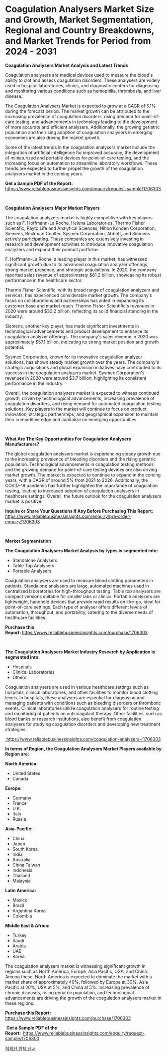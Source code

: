 <p><h1>Coagulation Analysers Market Size and Growth, Market Segmentation, Regional and Country Breakdowns, and Market Trends for Period from 2024 -  2031</h1></p><p><strong>Coagulation Analysers Market Analysis and Latest Trends</strong></p>
<p><p>Coagulation analysers are medical devices used to measure the blood's ability to clot and assess coagulation disorders. These analysers are widely used in hospital laboratories, clinics, and diagnostic centers for diagnosing and monitoring various conditions such as hemophilia, thrombosis, and liver disease.</p><p>The Coagulation Analysers Market is expected to grow at a CAGR of 5.1% during the forecast period. The market growth can be attributed to the increasing prevalence of coagulation disorders, rising demand for point-of-care testing, and advancements in technology leading to the development of more accurate and efficient analysers. Additionally, the growing geriatric population and the rising adoption of coagulation analysers in emerging economies are also driving the market growth.</p><p>Some of the latest trends in the coagulation analysers market include the integration of artificial intelligence for improved accuracy, the development of miniaturized and portable devices for point-of-care testing, and the increasing focus on automation to streamline laboratory workflows. These trends are expected to further propel the growth of the coagulation analysers market in the coming years.</p></p>
<p><strong>Get a Sample PDF of the Report:&nbsp;</strong> <a href="https://www.reliablebusinessinsights.com/enquiry/request-sample/1706303">https://www.reliablebusinessinsights.com/enquiry/request-sample/1706303</a></p>
<p>&nbsp;</p>
<p><strong>Coagulation Analysers Major Market Players</strong></p>
<p><p>The coagulation analyzers market is highly competitive with key players such as F. Hoffmann-La Roche, Helena Laboratories, Thermo Fisher Scientific, Rayto Life and Analytical Sciences, Nihon Kohden Corporation, Siemens, Beckman Coulter, Sysmex Corporation, Abbott, and Siemens actively participating. These companies are extensively investing in research and development activities to introduce innovative coagulation analyzers and expand their product portfolios.</p><p>F. Hoffmann-La Roche, a leading player in this market, has witnessed significant growth due to its advanced coagulation analyzer offerings, strong market presence, and strategic acquisitions. In 2020, the company reported sales revenue of approximately $61.2 billion, showcasing its robust performance in the healthcare sector.</p><p>Thermo Fisher Scientific, with its broad range of coagulation analyzers and services, has experienced considerable market growth. The company's focus on collaborations and partnerships has aided in expanding its customer base and market reach. Thermo Fisher Scientific's revenues in 2020 were around $32.2 billion, reflecting its solid financial standing in the industry.</p><p>Siemens, another key player, has made significant investments in technological advancements and product development to enhance its coagulation analyzer offerings. The company's sales revenue in 2020 was approximately $57.1 billion, indicating its strong market position and growth potential.</p><p>Sysmex Corporation, known for its innovative coagulation analyzer solutions, has shown steady market growth over the years. The company's strategic acquisitions and global expansion initiatives have contributed to its success in the coagulation analyzers market. Sysmex Corporation's revenues in 2020 were around $3.7 billion, highlighting its consistent performance in the industry.</p><p>Overall, the coagulation analyzers market is expected to witness continued growth, driven by technological advancements, increasing prevalence of coagulation disorders, and rising demand for automated coagulation testing solutions. Key players in the market will continue to focus on product innovation, strategic partnerships, and geographical expansion to maintain their competitive edge and capitalize on emerging opportunities.</p></p>
<p>&nbsp;</p>
<p><strong>What Are The Key Opportunities For Coagulation Analysers Manufacturers?</strong></p>
<p><p>The global coagulation analysers market is experiencing steady growth due to the increasing prevalence of bleeding disorders and the rising geriatric population. Technological advancements in coagulation testing methods and the growing demand for point-of-care testing devices are also driving market growth. The market is expected to continue to expand in the coming years, with a CAGR of around 5% from 2021 to 2026. Additionally, the COVID-19 pandemic has further highlighted the importance of coagulation testing, leading to increased adoption of coagulation analysers in healthcare settings. Overall, the future outlook for the coagulation analysers market is positive.</p></p>
<p><strong>Inquire or Share Your Questions If Any Before Purchasing This Report:</strong> <a href="https://www.reliablebusinessinsights.com/enquiry/pre-order-enquiry/1706303">https://www.reliablebusinessinsights.com/enquiry/pre-order-enquiry/1706303</a></p>
<p>&nbsp;</p>
<p><strong>Market Segmentation</strong></p>
<p><strong>The Coagulation Analysers Market Analysis by types is segmented into:</strong></p>
<p><ul><li>Standalone Analysers</li><li>Table Top Analysers</li><li>Portable Analysers</li></ul></p>
<p><p>Coagulation analysers are used to measure blood clotting parameters in patients. Standalone analysers are large, automated machines used in centralized laboratories for high-throughput testing. Table top analysers are compact versions suitable for smaller labs or clinics. Portable analysers are lightweight, handheld devices that provide rapid results on-the-go, ideal for point-of-care settings. Each type of analyser offers different levels of automation, throughput, and portability, catering to the diverse needs of healthcare facilities.</p></p>
<p><strong>Purchase this Report:&nbsp;</strong><a href="https://www.reliablebusinessinsights.com/purchase/1706303">https://www.reliablebusinessinsights.com/purchase/1706303</a></p>
<p>&nbsp;</p>
<p><strong>The Coagulation Analysers Market Industry Research by Application is segmented into:</strong></p>
<p><ul><li>Hospitals</li><li>Clinical Laboratories</li><li>Others</li></ul></p>
<p><p>Coagulation analysers are used in various healthcare settings such as hospitals, clinical laboratories, and other facilities to monitor blood clotting levels. In hospitals, these analysers are essential for diagnosing and managing patients with conditions such as bleeding disorders or thrombotic events. Clinical laboratories utilize coagulation analysers for routine testing and monitoring of patients on anticoagulant therapy. Other facilities, such as blood banks or research institutions, also benefit from coagulation analysers for studying coagulation disorders and developing new treatment strategies.</p></p>
<p><a href="https://www.reliablebusinessinsights.com/coagulation-analysers-r1706303">&nbsp;https://www.reliablebusinessinsights.com/coagulation-analysers-r1706303</a></p>
<p><strong>In terms of Region, the Coagulation Analysers Market Players available by Region are:</strong></p>
<p>
    <p> <strong> North America: </strong>
        <ul>
            <li>United States</li>
            <li>Canada</li>
        </ul>
        </p> 
    <p> <strong> Europe: </strong>
        <ul>
            <li>Germany</li>
            <li>France</li>
            <li>U.K.</li>
            <li>Italy</li>
            <li>Russia</li>
        </ul>
        </p> 
    <p> <strong> Asia-Pacific: </strong>
        <ul>
            <li>China</li>
            <li>Japan</li>
            <li>South Korea</li>
            <li>India</li>
            <li>Australia</li>
            <li>China Taiwan</li>
            <li>Indonesia</li>
            <li>Thailand</li>
            <li>Malaysia</li>
        </ul>
        </p> 
    <p> <strong> Latin America: </strong>
        <ul>
            <li>Mexico</li>
            <li>Brazil</li>
            <li>Argentina Korea</li>
            <li>Colombia</li>
        </ul>
        </p> 
    <p> <strong> Middle East & Africa: </strong>
        <ul>
            <li>Turkey</li>
            <li>Saudi</li>
            <li>Arabia</li>
            <li>UAE</li>
            <li>Korea</li>
        </ul>
    </p>
    </p>
<p><p>The coagulation analysers market is witnessing significant growth in regions such as North America, Europe, Asia Pacific, USA, and China. Among these, North America is expected to dominate the market with a market share of approximately 40%, followed by Europe at 30%, Asia Pacific at 20%, USA at 5%, and China at 5%. Increasing prevalence of chronic diseases, rising geriatric population, and technological advancements are driving the growth of the coagulation analysers market in these regions.</p></p>
<p><strong>Purchase this Report: </strong><a href="https://www.reliablebusinessinsights.com/purchase/1706303">https://www.reliablebusinessinsights.com/purchase/1706303</a></p>
<p>&nbsp;<strong>Get a Sample PDF of the Report:&nbsp;&nbsp;</strong><a href="https://www.reliablebusinessinsights.com/enquiry/request-sample/1706303">https://www.reliablebusinessinsights.com/enquiry/request-sample/1706303</a></p>
<p><strong></strong></p>
<p><p><a href="https://github.com/AnthonyWratten/Market-Research-Report-List-2/blob/main/952851075416.md">적외선 인체 센서</a></p></p>
